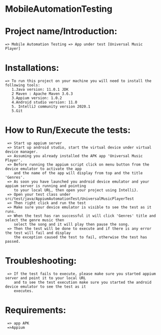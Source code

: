 # MobileAutomationTesting

# Project name/Introduction:
    => Mobile Automation Testing => App under test [Universal Music Player]

# Installations:
    => To run this project on your machine you will need to install the following tools:
       1.Java version: 11.0.1 JDK
       2 Maven : Apache Maven 3.6.3
       3.Appium version: 1.0.2
       4.Android studio version: 11.0
       5. IntelliJ community version 2020.1
       5.Git

# How to Run/Execute the tests:
     => Start up appium server
     => Start up android studio, start the virtual device under virtual device manager.
     => Assuming you already installed the APK app 'Universal Music Player'.
     => Before running the appium script click on menu button from the device emulator to activate the app
        and the name of the app will display from top and the title 'Genres'. 
     => As soon you have launched you android device emulator and your appium server is running and pointing
        to your local URL, then open your project using IntelliJ.
     => Open your test class under src/test/java/AppiumAutomationTest/UniversalMusicPlayerTest
     => Then right click and run the test
     => Make sure your device emulator is visible to see the test as it runs.
     => When the test has ran successful it will click 'Genres' title and select the genre music then
        select the song and it will play then pause the song.
     => Then the test will be done to execute and if there is any error the test will fail and display
        the exception caused the test to fail, otherwise the test has passed. 

# Troubleshooting:
     => If the test fails to execute, please make sure you started appium server and point it to your local URL
        and to see the test execution make sure you started the android device emulator to see the test as it
        executes.

# Requirements:
     => app APK
     =>Appium


